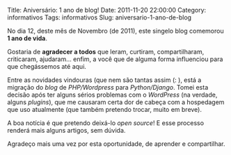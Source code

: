 Title: Aniversário: 1 ano de blog!
Date: 2011-11-20 22:00:00
Category: informativos
Tags: informativos
Slug: aniversario-1-ano-de-blog


No dia 12, deste mês de Novembro (de 2011), este singelo blog comemorou
**1 ano de vida**.

Gostaria de **agradecer a todos** que leram, curtiram, compartilharam,
criticaram, ajudaram… enfim, a você que de alguma forma influenciou para que
chegássemos até aqui.

Entre as novidades vindouras (que nem são tantas assim (: ), está a migração
do *blog* de *PHP/Wordpress* para *Python/Django*. Tomei esta decisão após ter
alguns sérios problemas com o *WordPress* (na verdade, alguns *plugins*), que
me causaram certa dor de cabeça com a hospedagem que uso atualmente
(que também pretendo trocar, muito em breve).

A boa notícia é que pretendo deixá-lo *open source*! E esse processo renderá
mais alguns artigos, sem dúvida.

Agradeço mais uma vez por esta oportunidade, de aprender e compartilhar.

<!-- PELICAN_END_SUMMARY -->
